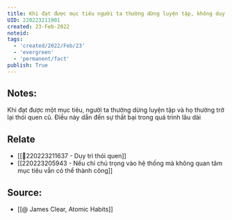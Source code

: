 ```yaml
---
title: Khi đạt được mục tiêu người ta thường dừng luyện tập, không duy trì cuộc chơi
UID: 220223211901
created: 23-Feb-2022
noteid:
tags:
  - 'created/2022/Feb/23'
  - 'evergreen'
  - 'permanent/fact'
publish: True
---
```

## Notes:
Khi đạt được một mục tiêu, người ta thường dừng luyện tập và họ thường trở lại thói quen cũ. Điều này dẫn đến sự thất bại trong quá trình lâu dài

## Relate
- [[💬220223211637 - Duy trì thói quen]]
- [[220223205943 - Nếu chỉ chú trọng vào hệ thống mà không quan tâm mục tiêu vẫn có thể thành công]]

## Source:
- [[@ James Clear, Atomic Habits]]




